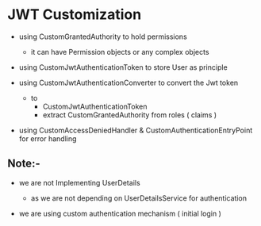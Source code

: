 # JWT Customization
- using CustomGrantedAuthority to hold permissions
     - it can have Permission objects or any complex objects

- using CustomJwtAuthenticationToken to store User as principle
- using CustomJwtAuthenticationConverter to convert the Jwt token
     - to
        - CustomJwtAuthenticationToken
        - extract CustomGrantedAuthority from roles ( claims )
       
- using CustomAccessDeniedHandler & CustomAuthenticationEntryPoint for error handling

## Note:-
- we are not Implementing UserDetails 
   - as we are not depending on UserDetailsService for authentication

- we are using custom authentication mechanism ( initial login )